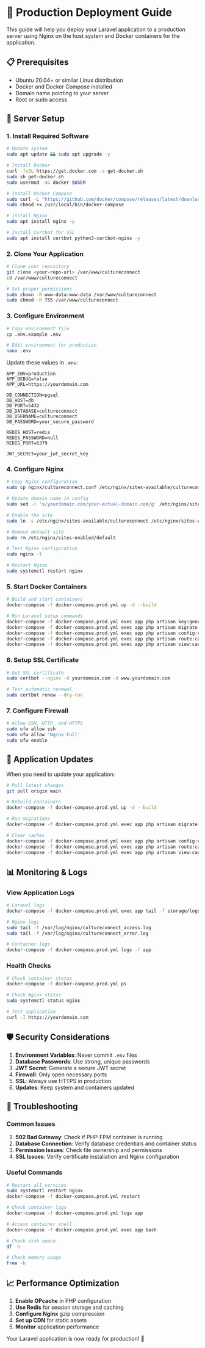 # 🚀 Production Deployment Guide

This guide will help you deploy your Laravel application to a production server using Nginx on the host system and Docker containers for the application.

## 📋 Prerequisites

-   Ubuntu 20.04+ or similar Linux distribution
-   Docker and Docker Compose installed
-   Domain name pointing to your server
-   Root or sudo access

## 🔧 Server Setup

### 1. Install Required Software

```bash
# Update system
sudo apt update && sudo apt upgrade -y

# Install Docker
curl -fsSL https://get.docker.com -o get-docker.sh
sudo sh get-docker.sh
sudo usermod -aG docker $USER

# Install Docker Compose
sudo curl -L "https://github.com/docker/compose/releases/latest/download/docker-compose-$(uname -s)-$(uname -m)" -o /usr/local/bin/docker-compose
sudo chmod +x /usr/local/bin/docker-compose

# Install Nginx
sudo apt install nginx -y

# Install Certbot for SSL
sudo apt install certbot python3-certbot-nginx -y
```

### 2. Clone Your Application

```bash
# Clone your repository
git clone <your-repo-url> /var/www/cultureconnect
cd /var/www/cultureconnect

# Set proper permissions
sudo chown -R www-data:www-data /var/www/cultureconnect
sudo chmod -R 755 /var/www/cultureconnect
```

### 3. Configure Environment

```bash
# Copy environment file
cp .env.example .env

# Edit environment for production
nano .env
```

Update these values in `.env`:

```env
APP_ENV=production
APP_DEBUG=false
APP_URL=https://yourdomain.com

DB_CONNECTION=pgsql
DB_HOST=db
DB_PORT=5432
DB_DATABASE=cultureconnect
DB_USERNAME=cultureconnect
DB_PASSWORD=your_secure_password

REDIS_HOST=redis
REDIS_PASSWORD=null
REDIS_PORT=6379

JWT_SECRET=your_jwt_secret_key
```

### 4. Configure Nginx

```bash
# Copy Nginx configuration
sudo cp nginx/cultureconnect.conf /etc/nginx/sites-available/cultureconnect

# Update domain name in config
sudo sed -i 's/yourdomain.com/your-actual-domain.com/g' /etc/nginx/sites-available/cultureconnect

# Enable the site
sudo ln -s /etc/nginx/sites-available/cultureconnect /etc/nginx/sites-enabled/

# Remove default site
sudo rm /etc/nginx/sites-enabled/default

# Test Nginx configuration
sudo nginx -t

# Restart Nginx
sudo systemctl restart nginx
```

### 5. Start Docker Containers

```bash
# Build and start containers
docker-compose -f docker-compose.prod.yml up -d --build

# Run Laravel setup commands
docker-compose -f docker-compose.prod.yml exec app php artisan key:generate
docker-compose -f docker-compose.prod.yml exec app php artisan migrate --force
docker-compose -f docker-compose.prod.yml exec app php artisan config:cache
docker-compose -f docker-compose.prod.yml exec app php artisan route:cache
docker-compose -f docker-compose.prod.yml exec app php artisan view:cache
```

### 6. Setup SSL Certificate

```bash
# Get SSL certificate
sudo certbot --nginx -d yourdomain.com -d www.yourdomain.com

# Test automatic renewal
sudo certbot renew --dry-run
```

### 7. Configure Firewall

```bash
# Allow SSH, HTTP, and HTTPS
sudo ufw allow ssh
sudo ufw allow 'Nginx Full'
sudo ufw enable
```

## 🔄 Application Updates

When you need to update your application:

```bash
# Pull latest changes
git pull origin main

# Rebuild containers
docker-compose -f docker-compose.prod.yml up -d --build

# Run migrations
docker-compose -f docker-compose.prod.yml exec app php artisan migrate --force

# Clear caches
docker-compose -f docker-compose.prod.yml exec app php artisan config:cache
docker-compose -f docker-compose.prod.yml exec app php artisan route:cache
docker-compose -f docker-compose.prod.yml exec app php artisan view:cache
```

## 📊 Monitoring & Logs

### View Application Logs

```bash
# Laravel logs
docker-compose -f docker-compose.prod.yml exec app tail -f storage/logs/laravel.log

# Nginx logs
sudo tail -f /var/log/nginx/cultureconnect_access.log
sudo tail -f /var/log/nginx/cultureconnect_error.log

# Container logs
docker-compose -f docker-compose.prod.yml logs -f app
```

### Health Checks

```bash
# Check container status
docker-compose -f docker-compose.prod.yml ps

# Check Nginx status
sudo systemctl status nginx

# Test application
curl -I https://yourdomain.com
```

## 🛡️ Security Considerations

1. **Environment Variables**: Never commit `.env` files
2. **Database Passwords**: Use strong, unique passwords
3. **JWT Secret**: Generate a secure JWT secret
4. **Firewall**: Only open necessary ports
5. **SSL**: Always use HTTPS in production
6. **Updates**: Keep system and containers updated

## 🚨 Troubleshooting

### Common Issues

1. **502 Bad Gateway**: Check if PHP-FPM container is running
2. **Database Connection**: Verify database credentials and container status
3. **Permission Issues**: Check file ownership and permissions
4. **SSL Issues**: Verify certificate installation and Nginx configuration

### Useful Commands

```bash
# Restart all services
sudo systemctl restart nginx
docker-compose -f docker-compose.prod.yml restart

# Check container logs
docker-compose -f docker-compose.prod.yml logs app

# Access container shell
docker-compose -f docker-compose.prod.yml exec app bash

# Check disk space
df -h

# Check memory usage
free -h
```

## 📈 Performance Optimization

1. **Enable OPcache** in PHP configuration
2. **Use Redis** for session storage and caching
3. **Configure Nginx** gzip compression
4. **Set up CDN** for static assets
5. **Monitor** application performance

Your Laravel application is now ready for production! 🎉
